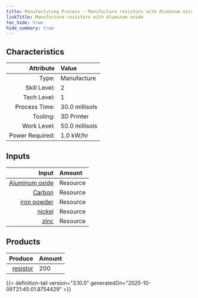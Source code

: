 ```yaml
---
title: Manufacturing Process - Manufacture resistors with Aluminum oxide
linkTitle: Manufacture resistors with Aluminum oxide
toc_hide: true
hide_summary: true
---
```

<!-- This is generated by the MarsSim HelpGenertor, do not edit. -->


## Characteristics

| Attribute      | Value |
|--------:|:------|
|Type:|Manufacture|
|Skill Level:|2|
|Tech Level:|1|
|Process Time:|30.0 millisols|
|Tooling:|3D Printer|
|Work Level:|50.0 millisols|
|Power Required:|1.0 kW/hr|

## Inputs

| Input      | Amount |
|--------:|:------|
|[Aluminum oxide](/docs/definitions/resource/aluminum-oxide)|Resource|0.2 kg|
|[Carbon](/docs/definitions/resource/carbon)|Resource|1.0 kg|
|[iron powder](/docs/definitions/resource/iron-powder)|Resource|0.1 kg|
|[nickel](/docs/definitions/resource/nickel)|Resource|0.1 kg|
|[zinc](/docs/definitions/resource/zinc)|Resource|0.1 kg|

## Products


| Produce      | Amount |
|--------:|:------|
|[resistor](/docs/definitions/part/resistor)|200|



{{< definition-tail version="3.10.0" generatedOn="2025-10-09T21:45:01.8754429" >}}



